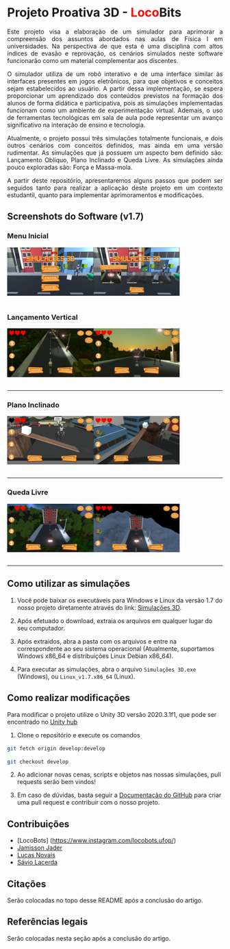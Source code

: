 ﻿# Projeto Proativa 3D - <font color = 'red'>Loco</font>Bits

<p align = "justify">
Este projeto visa a elaboração de um simulador para aprimorar a compreensão dos assuntos abordados nas aulas de Física I em universidades. Na perspectiva de que esta é uma disciplina com altos índices de evasão e reprovação, os cenários simulados neste software funcionarão como um material complementar aos discentes.
</p>
<p align = "justify">
O simulador utiliza de um robô interativo e de uma interface similar às interfaces presentes em jogos eletrônicos, para que objetivos e conceitos sejam estabelecidos ao usuário. A partir dessa implementação, se espera proporcionar um aprendizado dos conteúdos previstos na formação dos alunos de forma didática e participativa, pois as simulações implementadas funcionam como um ambiente de experimentação virtual. Ademais, o uso de ferramentas tecnológicas em sala de aula pode representar um avanço significativo na interação de ensino e tecnologia.
</p>
<p align = "justify">
Atualmente, o projeto possui três simulações totalmente funcionais, e dois outros cenários com conceitos definidos, mas ainda em uma versão rudimentar. As simulações que já possuem um aspecto bem definido são: Lançamento Oblíquo, Plano Inclinado e Queda Livre. As simulações ainda pouco exploradas são: Força e Massa-mola.
</p>
<p align = "justify">
A partir deste repositório, apresentaremos alguns passos que podem ser seguidos tanto para realizar a aplicação deste projeto em um contexto estudantil, quanto para implementar aprimoramentos e modificações.
</p>

## Screenshots do Software (v1.7)
### Menu Inicial
<div style = "display : flex">
    <img style = "width: 40%" src = "./Imagens/menuIni_01.png">
    <img style = "width: 40%" src = "./Imagens/menuIni_02.png">
</div>
<br>

### Lançamento Vertical
<div style = "display : flex">
    <img style = "width: 40%" src = "./Imagens/lancamento_01.png">
    <img style = "width: 40%" src = "./Imagens/lancamento_02.png">
</div>
<br>
<hr>

### Plano Inclinado
<div style = "display : flex">
    <img style = "width: 40%" src = "./Imagens/plano_01.png">
    <img style = "width: 40%" src = "./Imagens/plano_02.png">
</div>
<br>
<hr>

### Queda Livre
<div style = "display : flex">
    <img style = "width: 40%" src = "./Imagens/queda_01.png">
    <img style = "width: 40%" src = "./Imagens/queda_02.png">
</div>
<br>
<hr>

## Como utilizar as simulações

1. Você pode baixar os executáveis para Windows e Linux da versão 1.7 do nosso projeto diretamente através do link: [Simulações 3D](https://drive.google.com/file/d/1JiflgDJl4TAVmc7Qy9IEyXw3b1apnbBJ/view?usp=sharing).

2. Após efetuado o download, extraia os arquivos em qualquer lugar do seu computador.

3. Após extraidos, abra a pasta com os arquivos e entre na correspondente ao seu sistema operacional (Atualmente, suportamos Windows x86_64 e distribuições Linux Debian x86_64).

4. Para executar as simulações, abra o arquivo `Simulações 3D.exe` (Windows), ou `Linux_v1.7.x86_64` (Linux).

## Como realizar modificações

Para modificar o projeto utilize o Unity 3D versão 2020.3.1f1, que pode ser encontrado no [Unity hub](https://store.unity.com/pt/download)

1. Clone o repositório e execute os comandos

```bash
git fetch origin develop:develop 
```

```bash
git checkout develop
```

2. Ao adicionar novas cenas, scripts e objetos nas nossas simulações, pull requests serão bem vindos! 

3. Em caso de dúvidas, basta seguir a [Documentação do GitHub](https://docs.github.com/pt/github/collaborating-with-pull-requests/proposing-changes-to-your-work-with-pull-requests/creating-a-pull-request) para criar uma pull request e contribuir com o nosso projeto.

## Contribuições

 - [LocoBots] (https://www.instagram.com/locobots.ufop/)
 - [Jamisson Jader](https://www.instagram.com/jjader03/)
 - [Lucas Novais](https://www.instagram.com/l.novais_s/)
 - [Sávio Lacerda](https://www.instagram.com/savioslacerda/)

## Citações

Serão colocadas no topo desse README após a conclusão do artigo.

## Referências legais

Serão colocadas nesta seção após a conclusão do artigo.
